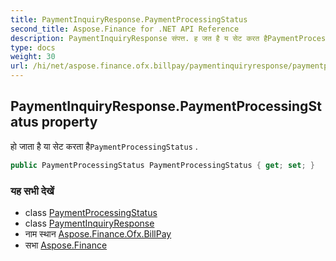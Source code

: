 ```yaml
---
title: PaymentInquiryResponse.PaymentProcessingStatus
second_title: Aspose.Finance for .NET API Reference
description: PaymentInquiryResponse संपत्त. ह जत है य सेट करत हैPaymentProcessingStatus .
type: docs
weight: 30
url: /hi/net/aspose.finance.ofx.billpay/paymentinquiryresponse/paymentprocessingstatus/
---
```

## PaymentInquiryResponse.PaymentProcessingStatus property

हो जाता है या सेट करता है`PaymentProcessingStatus` .

```csharp
public PaymentProcessingStatus PaymentProcessingStatus { get; set; }
```

### यह सभी देखें

* class [PaymentProcessingStatus](../../paymentprocessingstatus/)
* class [PaymentInquiryResponse](../)
* नाम स्थान [Aspose.Finance.Ofx.BillPay](../../paymentinquiryresponse/)
* सभा [Aspose.Finance](../../../)


